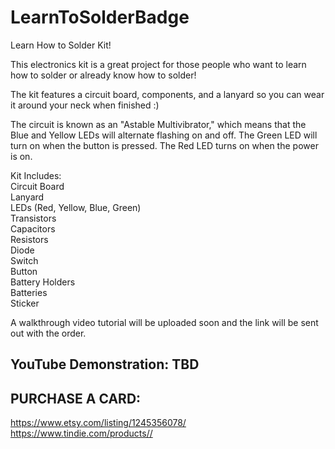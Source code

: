 # LearnToSolderBadge

Learn How to Solder Kit!  

This electronics kit is a great project for those people who want to learn how to solder or already know how to solder!  

The kit features a circuit board, components, and a lanyard so you can wear it around your neck when finished :)  

The circuit is known as an "Astable Multivibrator," which means that the Blue and Yellow LEDs will alternate flashing on and off.  The Green LED will turn on when the button is pressed.  The Red LED turns on when the power is on.  

Kit Includes:  
Circuit Board  
Lanyard  
LEDs (Red, Yellow, Blue, Green)  
Transistors  
Capacitors  
Resistors  
Diode  
Switch  
Button  
Battery Holders  
Batteries  
Sticker  

A walkthrough video tutorial will be uploaded soon and the link will be sent out with the order.  


## YouTube Demonstration: TBD

## PURCHASE A CARD:
https://www.etsy.com/listing/1245356078/  
https://www.tindie.com/products//
